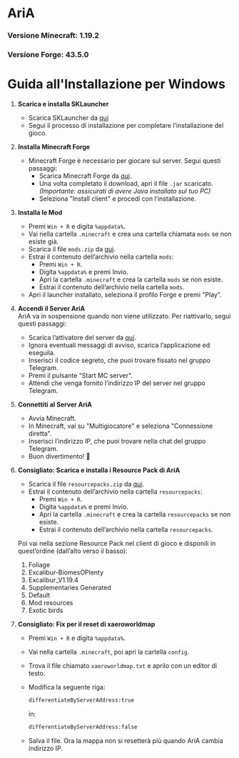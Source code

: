 # AriA

### Versione Minecraft: 1.19.2  
### Versione Forge: 43.5.0

# Guida all'Installazione per Windows

1. **Scarica e installa SKLauncher**
   - Scarica SKLauncher da [qui](https://skmedix.pl/)
   - Segui il processo di installazione per completare l’installazione del gioco.

2. **Installa Minecraft Forge**
   - Minecraft Forge è necessario per giocare sul server. Segui questi passaggi:
     - Scarica Minecraft Forge da [qui](https://adfoc.us/serve/sitelinks/?id=271228&url=https://maven.minecraftforge.net/net/minecraftforge/forge/1.19.2-43.5.0/forge-1.19.2-43.5.0-installer.jar).
     - Una volta completato il download, apri il file `.jar` scaricato.  
       *(Importante: assicurati di avere Java installato sul tuo PC)*
     - Seleziona "Install client" e procedi con l’installazione.

3. **Installa le Mod**
   - Premi `Win + R` e digita `%appdata%`.
   - Vai nella cartella `.minecraft` e crea una cartella chiamata `mods` se non esiste già.
   - Scarica il file `mods.zip` da [qui](https://1drv.ms/f/c/065897bd642782c8/EjrP1DBPqGpLsBY0MtgaA4QBK0Mirq6CyuJGV2kWlkpRyw?e=64qIxT). 
   - Estrai il contenuto dell’archivio nella cartella `mods`:
     - Premi `Win + R`.
     - Digita `%appdata%` e premi Invio.
     - Apri la cartella `.minecraft` e crea la cartella `mods` se non esiste.
     - Estrai il contenuto dell’archivio nella cartella `mods`.
   - Apri il launcher installato, seleziona il profilo Forge e premi "Play".

4. **Accendi il Server AriA**  
   AriA va in sospensione quando non viene utilizzato. Per riattivarlo, segui questi passaggi:
   - Scarica l’attivatore del server da [qui](https://github.com/eugenio-guarino/aria-minecraft-server-windows-client/releases/download/v2.0/aria-startup-client.exe).
   - Ignora eventuali messaggi di avviso, scarica l’applicazione ed eseguila.
   - Inserisci il codice segreto, che puoi trovare fissato nel gruppo Telegram.
   - Premi il pulsante "Start MC server".
   - Attendi che venga fornito l’indirizzo IP del server nel gruppo Telegram.

5. **Connettiti al Server AriA**
   - Avvia Minecraft.
   - In Minecraft, vai su "Multigiocatore" e seleziona "Connessione diretta".
   - Inserisci l’indirizzo IP, che puoi trovare nella chat del gruppo Telegram.
   - Buon divertimento! 🚀

6. **Consigliato: Scarica e installa i Resource Pack di AriA**
   - Scarica il file `resourcepacks.zip` da [qui](https://1drv.ms/f/c/065897bd642782c8/EjrP1DBPqGpLsBY0MtgaA4QBK0Mirq6CyuJGV2kWlkpRyw?e=64qIxT). 
   - Estrai il contenuto dell’archivio nella cartella `resourcepacks`:
     - Premi `Win + R`.
     - Digita `%appdata%` e premi Invio.
     - Apri la cartella `.minecraft` e crea la cartella `resourcepacks` se non esiste.
     - Estrai il contenuto dell’archivio nella cartella `resourcepacks`.

   Poi vai nella sezione Resource Pack nel client di gioco e disponili in quest’ordine (dall’alto verso il basso):

   1. Foliage  
   2. Excalibur-BiomesOPlenty  
   3. Excalibur_V1.19.4  
   4. Supplementaries Generated  
   5. Default  
   6. Mod resources  
   7. Exotic birds

7. **Consigliato: Fix per il reset di xaeroworldmap**
   - Premi `Win + R` e digita `%appdata%`.
   - Vai nella cartella `.minecraft`, poi apri la cartella `config`.
   - Trova il file chiamato `xaeroworldmap.txt` e aprilo con un editor di testo.
   - Modifica la seguente riga:

     ```txt
     differentiateByServerAddress:true
     ```

     in:

     ```txt
     differentiateByServerAddress:false
     ```

   - Salva il file. Ora la mappa non si resetterà più quando AriA cambia indirizzo IP.
